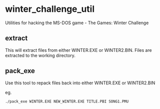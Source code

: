 # winter_challenge_util
Utilities for hacking the MS-DOS game - The Games: Winter Challenge

## extract

This will extract files from either WINTER.EXE or WINTER2.BIN. Files are extracted to the working directory.

## pack_exe
Use this tool to repack files back into either WINTER.EXE or WINTER2.BIN

eg.
```shell
./pack_exe WINTER.EXE NEW_WINTER.EXE TITLE.PBI SONG1.PMU
```
